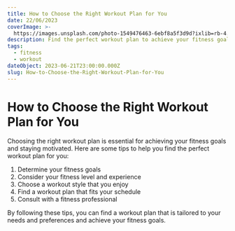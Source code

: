 ```yaml
---
title: How to Choose the Right Workout Plan for You
date: 22/06/2023
coverImage: >-
  https://images.unsplash.com/photo-1549476463-6ebf8a5f3d9d?ixlib=rb-4.0.3&ixid=M3wxMjA3fDB8MHxzZWFyY2h8Mnx8d29ya291dCUyMHBsYW58ZW58MHx8MHx8&auto=format&fit=crop&w=500&q=60
description: Find the perfect workout plan to achieve your fitness goals with these tips.
tags:
  - fitness
  - workout
dateObject: 2023-06-21T23:00:00.000Z
slug: How-to-Choose-the-Right-Workout-Plan-for-You
---
```


# How to Choose the Right Workout Plan for You

Choosing the right workout plan is essential for achieving your fitness goals
and staying motivated. Here are some tips to help you find the perfect workout
plan for you:

1. Determine your fitness goals
2. Consider your fitness level and experience
3. Choose a workout style that you enjoy
4. Find a workout plan that fits your schedule
5. Consult with a fitness professional

By following these tips, you can find a workout plan that is tailored to your
needs and preferences and achieve your fitness goals.

